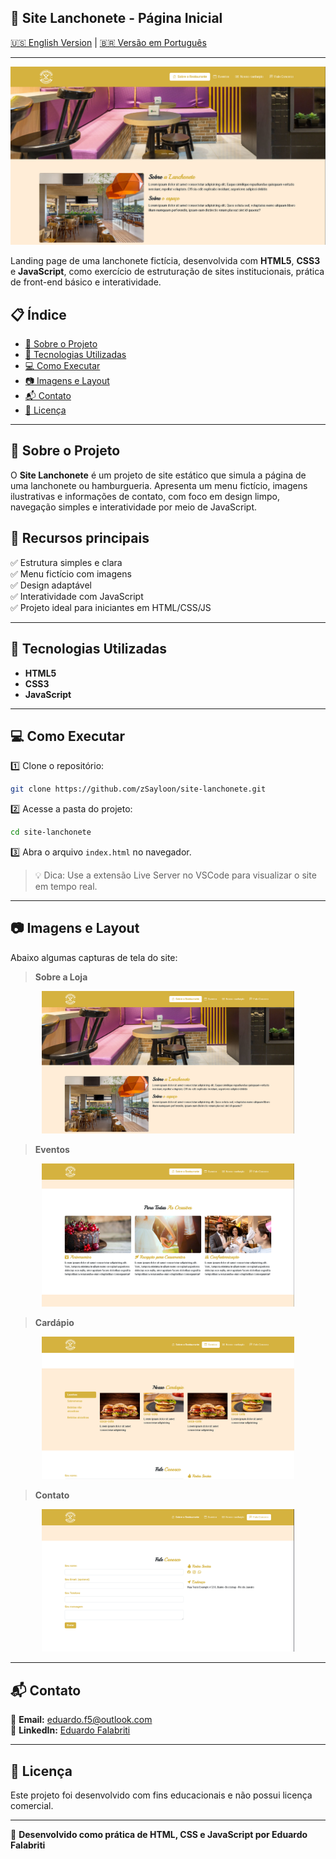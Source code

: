 ## 🍔 Site Lanchonete - Página Inicial

[🇺🇸 English Version](README.md) | [🇧🇷 Versão em Português](#)

---

![Site Lanchonete](img/Screenshot_1.png)

Landing page de uma lanchonete fictícia, desenvolvida com **HTML5**, **CSS3** e **JavaScript**, como exercício de estruturação de sites institucionais, prática de front-end básico e interatividade.

## 📋 Índice

- [📌 Sobre o Projeto](#-sobre-o-projeto)
- [🚀 Tecnologias Utilizadas](#-tecnologias-utilizadas)
- [💻 Como Executar](#-como-executar)
- [📷 Imagens e Layout](#-imagens-e-layout)
- [📬 Contato](#-contato)
- [📜 Licença](#-licença)

---

## 📌 Sobre o Projeto

O **Site Lanchonete** é um projeto de site estático que simula a página de uma lanchonete ou hamburgueria. Apresenta um menu fictício, imagens ilustrativas e informações de contato, com foco em design limpo, navegação simples e interatividade por meio de JavaScript.

## 🔹 Recursos principais

✅ Estrutura simples e clara  
✅ Menu fictício com imagens  
✅ Design adaptável  
✅ Interatividade com JavaScript  
✅ Projeto ideal para iniciantes em HTML/CSS/JS

---

## 🚀 Tecnologias Utilizadas

- **HTML5**  
- **CSS3**  
- **JavaScript**

---

## 💻 Como Executar

1️⃣ Clone o repositório:  
```bash
git clone https://github.com/zSayloon/site-lanchonete.git
```

2️⃣ Acesse a pasta do projeto:  
```bash
cd site-lanchonete
```

3️⃣ Abra o arquivo `index.html` no navegador.

> 💡 Dica: Use a extensão Live Server no VSCode para visualizar o site em tempo real.

---

## 📷 Imagens e Layout

Abaixo algumas capturas de tela do site:

>**Sobre a Loja**
<p align="center">
  <img src="img/Screenshot_1.png" alt="Página Inicial" width="80%">
</p>

>**Eventos**
<p align="center">
  <img src="img/Screenshot_2.png" alt="Eventos" width="80%">
</p>

>**Cardápio**
<p align="center">
  <img src="img/Screenshot_3.png" alt="Cardápio" width="80%">
</p>

>**Contato**
<p align="center">
  <img src="img/Screenshot_4.png" alt="Contato" width="80%">
</p>

---

## 📬 Contato

📧 **Email:** eduardo.f5@outlook.com  
🔗 **LinkedIn:** [Eduardo Falabriti](https://www.linkedin.com/in/eduardo-falabriti-b-ferreira-537241310/)

---

## 📜 Licença

Este projeto foi desenvolvido com fins educacionais e não possui licença comercial.

---

🍟 **Desenvolvido como prática de HTML, CSS e JavaScript por Eduardo Falabriti**
